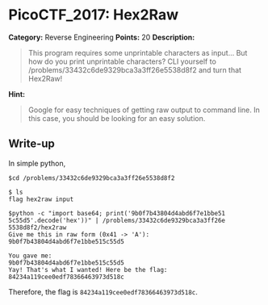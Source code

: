 # PicoCTF_2017: Hex2Raw

**Category:** Reverse Engineering
**Points:** 20
**Description:**

>This program requires some unprintable characters as input... But how do you print unprintable characters? CLI yourself to /problems/33432c6de9329bca3a3ff26e5538d8f2 and turn that Hex2Raw!

**Hint:**

>Google for easy techniques of getting raw output to command line. In this case, you should be looking for an easy solution.

## Write-up
In simple python,

    $cd /problems/33432c6de9329bca3a3ff26e5538d8f2
    
    $ ls 
	flag hex2raw input

    $python -c "import base64; print('9b0f7b43804d4abd6f7e1bbe51
    5c55d5'.decode('hex'))" | /problems/33432c6de9329bca3a3ff26e
    5538d8f2/hex2raw
    Give me this in raw form (0x41 -> 'A'):                     
    9b0f7b43804d4abd6f7e1bbe515c55d5                            
                                                                
    You gave me:                                                
    9b0f7b43804d4abd6f7e1bbe515c55d5                            
    Yay! That's what I wanted! Here be the flag:
    84234a119cee0edf78366463973d518c

Therefore, the flag is `84234a119cee0edf78366463973d518c`.
<!--stackedit_data:
eyJoaXN0b3J5IjpbMTQ1NzIzMzIwNCwtODcyNDcwNTAwXX0=
-->